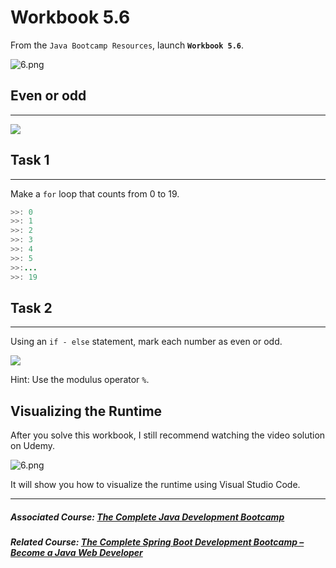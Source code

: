 # Workbook 5.6

From the `Java Bootcamp Resources`, launch **`Workbook 5.6`**.

![6.png](https://firebasestorage.googleapis.com/v0/b/learnthepart-75aed.appspot.com/o/images%2F24f1f0fa-d2c9-475a-a4bf-465babf5fc59?alt=media&token=c9cb31a5-6f0f-47c4-aa39-bd4d8f3023e7)

## Even or odd
-----------

![](https://firebasestorage.googleapis.com/v0/b/learnthepart-75aed.appspot.com/o/images%2F6ada0865-00e7-49c0-92bc-afae35f010bc?alt=media&token=76652ad8-a19c-4fe7-b347-d920c109f42e)

## Task 1
------

Make a `for` loop that counts from 0 to 19.

```java
>>﻿: 0
>>﻿: 1
>>﻿: 2
>>﻿: 3
>>﻿: 4
>>﻿: 5
>>﻿:﻿...
>>﻿: 19
```

## Task 2
------

Using an `if - else` statement, mark each number as even or odd.

![](https://firebasestorage.googleapis.com/v0/b/learnthepart-75aed.appspot.com/o/images%2Fa8d9f44c-c37a-4618-96f7-e20d15c80912?alt=media&token=f95e1df5-8d21-46ae-b31e-13b117470925)

Hint: Use the modulus operator `%`.

## Visualizing the Runtime

After you solve this workbook, I still recommend watching the video solution on Udemy.

![6.png](https://firebasestorage.googleapis.com/v0/b/learnthepart-75aed.appspot.com/o/images%2Fbb6db08b-ae52-4f28-9040-c984f087e592?alt=media&token=46e3faf2-11c9-4804-8254-d5df69b61ca9)

It will show you how to visualize the runtime using Visual Studio Code.

----------

##### Associated Course: [The Complete Java Development Bootcamp](https://udemy-redirect-app.herokuapp.com/java)
##### Related Course: [The Complete Spring Boot Development Bootcamp – Become a Java Web Developer](https://udemy-redirect-app.herokuapp.com/spring)